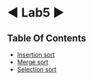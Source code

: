 
# ◄ Lab5 ►





## Table Of Contents

- [Insertion sort](https://github.com/moldoveanu-iustin/Algorithms-and-data-structures/tree/Lab5/Insertion%20sort)
- [Merge sort](https://github.com/moldoveanu-iustin/Algorithms-and-data-structures/tree/Lab5/Merge%20sort)
- [Selection sort](https://github.com/moldoveanu-iustin/Algorithms-and-data-structures/tree/Lab5/Selection%20sort)

